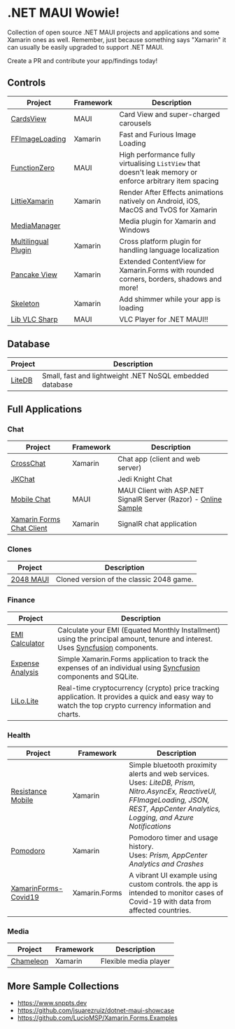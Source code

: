 # .NET MAUI Wowie!

Collection of open source .NET MAUI projects and applications and some Xamarin ones as well. Remember, just because something says "Xamarin" it can usually be easily upgraded to support .NET MAUI.

Create a PR and contribute your app/findings today!

## Controls

| Project | Framework | Description |
|-|-|-|
| [CardsView](https://github.com/AndreiMisiukevich/CardView) | MAUI | Card View and super-charged carousels
| [FFImageLoading](https://github.com/luberda-molinet/FFImageLoading) | Xamarin | Fast and Furious Image Loading
| [FunctionZero](https://github.com/Keflon/FunctionZero.Maui.Controls) | MAUI | High performance fully virtualising `ListView` that doesn't leak memory or enforce arbitrary item spacing
| [LittieXamarin](https://github.com/Baseflow/LottieXamarin) | Xamarin | Render After Effects animations natively on Android, iOS, MacOS and TvOS for Xamarin
| [MediaManager](https://github.com/Baseflow/XamarinMediaManager) | | Media plugin for Xamarin and Windows
| [Multilingual Plugin](https://github.com/CrossGeeks/MultilingualPlugin) | Xamarin | Cross platform plugin for handling language localization
| [Pancake View](https://github.com/sthewissen/Xamarin.Forms.PancakeView) | Xamarin | Extended ContentView for Xamarin.Forms with rounded corners, borders, shadows and more!
| [Skeleton](https://github.com/HorusSoftwareUY/Xamarin.Forms.Skeleton) | Xamarin | Add shimmer while your app is loading
| [Lib VLC Sharp](https://github.com/videolan/libvlcsharp) | MAUI | VLC Player for .NET MAUI!!

## Database

| Project | Description
|-|-|
| [LiteDB](https://github.com/mbdavid/LiteDB) | Small, fast and lightweight .NET NoSQL embedded database

## Full Applications

### Chat

| Project | Framework | Description
|-|-|-|
| [CrossChat](https://github.com/EgorBo/CrossChat-Xamarin.Forms) | Xamarin | Chat app (client and web server)
| [JKChat](https://github.com/entdark/JKChat) | | Jedi Knight Chat
| [Mobile Chat](https://github.com/jihadkhawaja/MobileChat) | MAUI | MAUI Client with ASP.NET SignalR Server (Razor) - [Online Sample](https://chat.jihadkhawaja.com/)
| [Xamarin Forms Chat Client](https://github.com/IncredibleWeb/Xamarin-Forms-Chat-Client) | Xamarin | SignalR chat application

### Clones

| Project | Description |
|-|-|
| [2048 MAUI](https://github.com/codeanees/2048Maui) | Cloned version of the classic 2048 game.

### Finance

| Project | Description |
|-|-|
| [EMI Calculator](https://github.com/syncfusion/xamarin-showcase-emi-calculator) | Calculate your EMI (Equated Monthly Installment) using the principal amount, tenure and interest. Uses [Syncfusion](https://www.syncfusion.com/products/xamarin) components.
| [Expense Analysis](https://github.com/syncfusion/Xamarin-ExpenseAnalysis) | Simple Xamarin.Forms application to track the expenses of an individual using [Syncfusion](https://www.syncfusion.com/products/xamarin) components and SQLite.
| [LiLo.Lite](https://github.com/GeorgeLeithead/LiLo.Lite) | Real-time cryptocurrency (crypto) price tracking application. It provides a quick and easy way to watch the top crypto currency information and charts.

### Health

| Project | Framework | Description |
|-|-|-|
| [Resistance Mobile](https://github.com/epam/covid-resistance-mobile) | Xamarin | Simple bluetooth proximity alerts and web services.<br/>Uses: _LiteDB, Prism, Nitro.AsyncEx, ReactiveUI, FFImageLoading, JSON, REST, AppCenter Analytics, Logging, and Azure Notifications_
| [Pomodoro](https://github.com/josearias210/Pomodoro) | Xamarin | Pomodoro timer and usage history.<br/>Uses: _Prism, AppCenter Analytics and Crashes_
| [XamarinForms-Covid19](https://github.com/Altevir/xamarinforms-covid19) | Xamarin.Forms | A vibrant UI example using custom controls. the app is intended to monitor cases of Covid-19 with data from affected countries.

### Media

| Project | Framework | Description
|-|-|-|
| [Chameleon](https://github.com/Baseflow/Chameleon) | Xamarin | Flexible media player

## More Sample Collections

* https://www.snppts.dev
* https://github.com/jsuarezruiz/dotnet-maui-showcase
* https://github.com/LucioMSP/Xamarin.Forms.Examples
